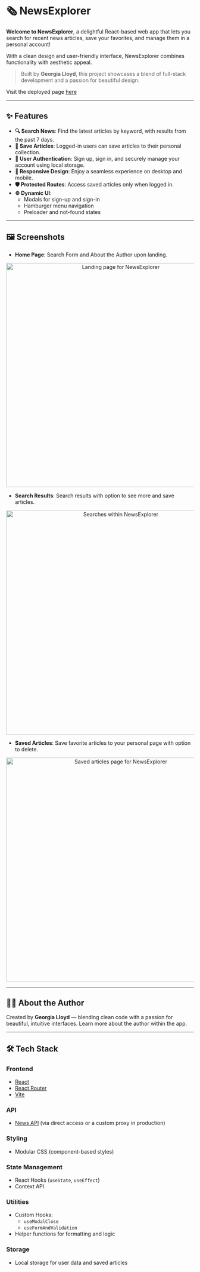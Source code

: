 # 🗞️ NewsExplorer

**Welcome to NewsExplorer**, a delightful React-based web app that lets you search for recent news articles, save your favorites, and manage them in a personal account!

With a clean design and user-friendly interface, NewsExplorer combines functionality with aesthetic appeal.

> Built by **Georgia Lloyd**, this project showcases a blend of full-stack development and a passion for beautiful design.

Visit the deployed page [here](https://joja-peaches.github.io/news-explorer/) 

---

## ✨ Features

- **🔍 Search News**: Find the latest articles by keyword, with results from the past 7 days.  
- **💾 Save Articles**: Logged-in users can save articles to their personal collection.  
- **🔐 User Authentication**: Sign up, sign in, and securely manage your account using local storage.  
- **📱 Responsive Design**: Enjoy a seamless experience on desktop and mobile.  
- **🛡️ Protected Routes**: Access saved articles only when logged in.  
- **⚙️ Dynamic UI**:
  - Modals for sign-up and sign-in
  - Hamburger menu navigation
  - Preloader and not-found states

---

## 🖼️ Screenshots

- **Home Page**: Search Form and About the Author upon landing.
<p align="center">
  <img src="https://yourdomain.com/screenshot.png](https://iili.io/FD5hJUb.jpg" alt="Landing page for NewsExplorer" width="600" />
</p>

- **Search Results**: Search results with option to see more and save articles.
<p align="center">
  <img src="https://yourdomain.com/screenshot.png](https://iili.io/FD5hJUb.jpg](https://freeimage.host/i/news-explorer-2.FD5h9fe" alt="Searches within NewsExplorer" width="600" />
</p>

- **Saved Articles**: Save favorite articles to your personal page with option to delete.
<p align="center">
  <img src="https://yourdomain.com/screenshot.png](https://iili.io/FD5hJUb.jpg](https://iili.io/FD5h2Jj.jpg" alt="Saved articles page for NewsExplorer" width="600" />
</p>

---

## 👩‍💻 About the Author

Created by **Georgia Lloyd** — blending clean code with a passion for beautiful, intuitive interfaces. Learn more about the author within the app.

---

## 🛠️ Tech Stack

### Frontend
- [React](https://reactjs.org)
- [React Router](https://reactrouter.com/)
- [Vite](https://vitejs.dev/)

### API
- [News API](https://newsapi.org) (via direct access or a custom proxy in production)

### Styling
- Modular CSS (component-based styles)

### State Management
- React Hooks (`useState`, `useEffect`)
- Context API

### Utilities
- Custom Hooks:
  - `useModalClose`
  - `useFormAndValidation`
- Helper functions for formatting and logic

### Storage
- Local storage for user data and saved articles
